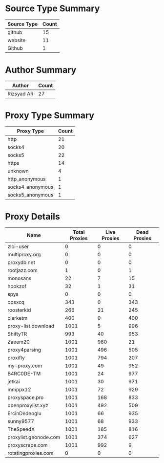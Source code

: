 # Source Type Summary

| Source Type | Count |
|-------------|-------|
| github | 15 |
| website | 11 |
| Github | 1 |


# Author Summary

| Author | Count |
|--------|-------|
| Rizsyad AR | 27 |


# Proxy Type Summary

| Proxy Type | Count |
|------------|-------|
| http | 21 |
| socks4 | 20 |
| socks5 | 22 |
| https | 14 |
| unknown | 4 |
| http_anonymous | 1 |
| socks4_anonymous | 1 |
| socks5_anonymous | 1 |


# Proxy Details

| Name | Total Proxies | Live Proxies | Dead Proxies |
|------|---------------|--------------|---------------|
| zloi-user | 0 | 0 | 0 |
| multiproxy.org | 0 | 0 | 0 |
| proxydb.net | 0 | 0 | 0 |
| rootjazz.com | 1 | 0 | 1 |
| monosans | 22 | 7 | 15 |
| hookzof | 32 | 1 | 31 |
| spys | 0 | 0 | 0 |
| opsxcq | 343 | 0 | 343 |
| roosterkid | 266 | 21 | 245 |
| clarketm | 400 | 0 | 400 |
| proxy-list.download | 1001 | 5 | 996 |
| ShiftyTR | 993 | 40 | 953 |
| Zaeem20 | 1001 | 980 | 21 |
| proxy4parsing | 1001 | 496 | 505 |
| proxifly | 1001 | 794 | 207 |
| my-proxy.com | 1001 | 49 | 952 |
| B4RC0DE-TM | 1001 | 24 | 977 |
| jetkai | 1001 | 30 | 971 |
| mmppx12 | 1001 | 72 | 929 |
| proxyspace.pro | 1001 | 168 | 833 |
| openproxylist.xyz | 1001 | 492 | 509 |
| ErcinDedeoglu | 1001 | 66 | 935 |
| sunny9577 | 1001 | 68 | 933 |
| TheSpeedX | 1001 | 185 | 816 |
| proxylist.geonode.com | 1001 | 374 | 627 |
| proxyscrape.com | 1001 | 992 | 9 |
| rotatingproxies.com | 0 | 0 | 0 |
